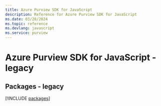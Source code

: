 ```yaml
---
title: Azure Purview SDK for JavaScript
description: Reference for Azure Purview SDK for JavaScript
ms.date: 03/28/2024
ms.topic: reference
ms.devlang: javascript
ms.service: purview
---
```

# Azure Purview SDK for JavaScript - legacy
## Packages - legacy
[!INCLUDE [packages](purview-index.md)]